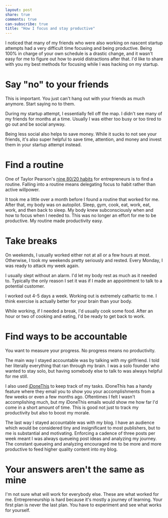 ```yaml
---
layout: post
share: true
comments: true
can-subscribe: true
title: "How I focus and stay productive"
---
```


I noticed that many of my friends who were also working on nascent startup attempts had a very difficult time focusing and being productive. Being 100% in charge of your own schedule is a drastic change, and it wasn't easy for me to figure out how to avoid distractions after that. I'd like to share with you my best methods for focusing while I was hacking on my startup.

# Say "no" to your friends

This is important. You just can't hang out with your friends as much anymore. Start saying no to them.

During my startup attempt, I essentially fell off the map. I didn't see many of my friends for months at a time. Usually I was either too busy or too tired to go out and be social anyway.

Being less social also helps to save money. While it sucks to not see your friends, it's also super helpful to save time, attention, and money and invest them in your startup attempt instead.

# Find a routine

One of Taylor Pearson's <a href="http://www.dillonforrest.com/startup/more-output-less-input/" target="_blank">nine 80/20 habits</a> for entrepreneurs is to find a routine. Falling into a routine means delegating focus to habit rather than active willpower.

It took me a little over a month before I found a routine that worked for me. After that, my body was on autopilot. Sleep, gym, cook, eat, work, eat, work, and then back to sleep. My body knew subconsciously when and how to focus when I needed to. This was no longer an effort for me to be productive. My routine made productivity easy.

# Take breaks

On weekends, I usually worked either not at all or a few hours at most. Otherwise, I took my weekends pretty seriously and rested. Every Monday, I was ready to attack my week again.

I usually slept without an alarm. I'd let my body rest as much as it needed to. Typically the only reason I set it was if I made an appointment to talk to a potential customer.

I worked out 4-5 days a week. Working out is extremely cathartic to me. I think exercise is actually better for your brain than your body.

While working, if I needed a break, I'd usually cook some food. After an hour or two of cooking and eating, I'd be ready to get back to work.

# Find ways to be accountable

You want to measure your progress. No progress means no productivity.

The main way I stayed accountable was by talking with my girlfriend. I told her literally everything that ran through my brain. I was a solo founder who wanted to stay solo, but having somebody else to talk to was always helpful for me still.

I also used <a href="https://idonethis.com/" target="_blank">iDoneThis</a> to keep track of my tasks. iDoneThis has a handy feature where they email you to show you your accomplishments from a few weeks or even a few months ago. Oftentimes I felt I wasn't accomplishing much, but my iDoneThis emails would show me how far I'd come in a short amount of time. This is good not just to track my productivity but also to boost my morale.

The last way I stayed accountable was with my blog. I have an audience which would be considered tiny and insignificant to most publishers, but to me is substantial and motivating. Enforcing a cadence of three posts per week meant I was always queueing post ideas and analyzing my journey. The constant queueing and analyzing encouraged me to be more and more productive to feed higher quality content into my blog.

# Your answers aren't the same as mine

I'm not sure what will work for everybody else. These are what worked for me. Entrepreneurship is hard because it's mostly a journey of learning. Your first plan is never the last plan. You have to experiment and see what works for yourself.